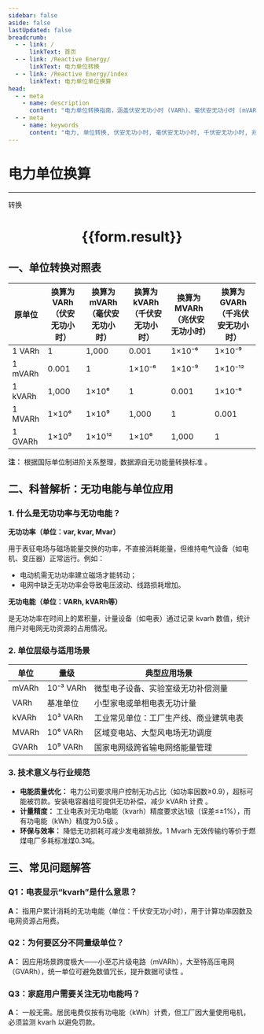 ```yaml
---
sidebar: false
aside: false
lastUpdated: false
breadcrumb:
  - - link: /
      linkText: 首页
  - - link: /Reactive Energy/
      linkText: 电力单位转换
  - - link: /Reactive Energy/index
      linkText: 电力单位单位换算
head:
  - - meta
    - name: description
      content: "电力单位转换指南，涵盖伏安无功小时 (VARh)、毫伏安无功小时 (mVARh)、千伏安无功小时 (kVARh)、兆伏安无功小时 (MVARh)、千兆伏安无功小时 (GVARh) 的详细换算公式与说明。"
  - - meta
    - name: keywords
      content: "电力, 单位转换, 伏安无功小时, 毫伏安无功小时, 千伏安无功小时, 兆伏安无功小时, 千兆伏安无功小时, 换算公式, 电力单位换算指南"
---
```

# 电力单位换算
---
<script setup>
import { onMounted, reactive, inject ,ref  } from 'vue'
import { NButton,NForm ,NFormItem,NInput,NInputNumber,NSelect,NCard,useMessage ,NGrid ,NGi } from 'naive-ui'
import { defineClientComponent } from 'vitepress'
import { Charge } from '../../files';
const convert = inject('convert')
const options =  [
  { "label": "伏安无功小时 (VARh)", "value": "VARh" },
  { "label": "毫伏安无功小时 (mVARh)", "value": "mVARh" },
  { "label": "千伏安无功小时 (kVARh)", "value": "kVARh" },
  { "label": "兆伏安无功小时 (MVARh)", "value": "MVARh" },
  { "label": "千兆伏安无功小时 (GVARh)", "value": "GVARh" }
];
const formRef = ref(null);
const rules = {
  number:{
    required: true,
    type: 'number',
    trigger: "blur"
  },
  to:{
    required: true,
    trigger: "select"
  },
  from:{
    required: true,
    trigger: "select"
  }
}
const form = reactive({
  number:null,
  to:'',
  from:'',
  result:'',
  title:'面积单位换算',
})
const convertHandler = (e) => {
   e.preventDefault();
  formRef.value?.validate((errors)=>{
    if (!errors) {
      form.result = `${form.number}${form.from} = ${convert(form.number).from(form.from).to(form.to)}${form.to}`
    }
  })
}
</script>

<n-form size="large" :model="form" ref='formRef' :rules="rules">
  <n-form-item label="数值"  path="number">
    <n-input-number size="large" style="width:100%" :min="0" v-model:value="form.number"   placeholder="请输入要转换的数值" />
  </n-form-item>
  <n-form-item label="从" path="from">
    <n-select  size="large" :options="options" v-model:value="form.from" placeholder="请选择原始单位" />
  </n-form-item>
  <n-form-item label="到" path="to">
    <n-select  size="large" :options="options" v-model:value="form.to" placeholder="请选择转换单位" />
  </n-form-item>
  <n-form-item>
    <n-button type="primary" style="width:100%" @click="convertHandler">转换</n-button>
  </n-form-item>
</n-form>
<n-card  embedded :bordered="false" hoverable>
  <div  style="text-align:center">
    <h1>{{form.result}}</h1>
  </div>
</n-card>


## 一、单位转换对照表

| 原单位 | 换算为 VARh（伏安无功小时） | 换算为 mVARh（毫伏安无功小时） | 换算为 kVARh（千伏安无功小时） | 换算为 MVARh（兆伏安无功小时） | 换算为 GVARh（千兆伏安无功小时） |
| --- | --- | --- | --- | --- | --- |
| 1 VARh | 1 | 1,000 | 0.001 | 1×10⁻⁶ | 1×10⁻⁹ |
| 1 mVARh | 0.001 | 1 | 1×10⁻⁶ | 1×10⁻⁹ | 1×10⁻¹² |
| 1 kVARh | 1,000 | 1×10⁶ | 1 | 0.001 | 1×10⁻⁶ |
| 1 MVARh | 1×10⁶ | 1×10⁹ | 1,000 | 1 | 0.001 |
| 1 GVARh | 1×10⁹ | 1×10¹² | 1×10⁶ | 1,000 | 1 |

**注：** 根据国际单位制进阶关系整理，数据源自无功能量转换标准 。

## 二、科普解析：无功电能与单位应用

### 1. 什么是无功功率与无功电能？

**无功功率（单位：var, kvar, Mvar）**

用于表征电场与磁场能量交换的功率，不直接消耗能量，但维持电气设备（如电机、变压器）正常运行。例如：

- 电动机需无功功率建立磁场才能转动；
- 电网中缺乏无功功率会导致电压波动、线路损耗增加。

**无功电能（单位：VARh, kVARh等）**

是无功功率在时间上的累积量，计量设备（如电表）通过记录 kvarh 数值，统计用户对电网无功资源的占用情况。

### 2. 单位层级与适用场景

| 单位 | 量级 | 典型应用场景 |
| --- | --- | --- |
| mVARh | 10⁻³ VARh | 微型电子设备、实验室级无功补偿测量 |
| VARh | 基准单位 | 小型家电或单相电表无功计量 |
| kVARh | 10³ VARh | 工业常见单位：工厂生产线、商业建筑电表  |
| MVARh | 10⁶ VARh | 区域变电站、大型风电场无功调度  |
| GVARh | 10⁹ VARh | 国家电网级跨省输电网络能量管理  |

### 3. 技术意义与行业规范

- **电能质量优化：**
  电力公司要求用户控制无功占比（如功率因数≥0.9），超标可能被罚款。安装电容器组可提供无功补偿，减少 kVARh 计费 。
- **计量精度：**
  工业电表对无功电能（kvarh）精度要求达1级（误差≤±1%），而有功电能（kWh）精度为0.5级 。
- **环保与效率：**
  降低无功损耗可减少发电碳排放。1 Mvarh 无效传输约等价于燃煤电厂多耗标准煤0.3吨。

## 三、常见问题解答

### Q1：电表显示“kvarh”是什么意思？

**A：** 指用户累计消耗的无功电能（单位：千伏安无功小时），用于计算功率因数及电网资源占用费。

### Q2：为何要区分不同量级单位？

**A：** 因应用场景跨度极大——小至芯片级电路（mVARh），大至特高压电网（GVARh），统一单位可避免数值冗长，提升数据可读性 。

### Q3：家庭用户需要关注无功电能吗？

**A：** 一般无需。居民电费仅按有功电能（kWh）计费，但工厂因大量使用电机，必须监测 kvarh 以避免罚款。